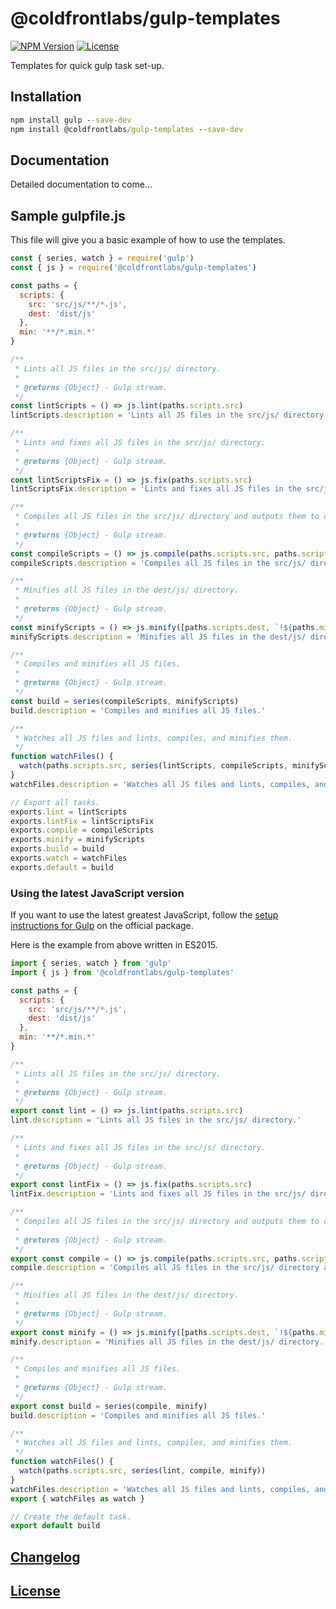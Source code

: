 # @coldfrontlabs/gulp-templates

[![NPM Version](https://img.shields.io/npm/v/@coldfrontlabs/gulp-templates.svg?style=for-the-badge)](https://www.npmjs.org/package/@coldfrontlabs/gulp-templates)
[![License](https://img.shields.io/github/license/coldfrontlabs/gulp-templates.svg?style=for-the-badge)](/LICENSE)

Templates for quick gulp task set-up.

## Installation

```cmd
npm install gulp --save-dev
npm install @coldfrontlabs/gulp-templates --save-dev
```

## Documentation

Detailed documentation to come...

## Sample gulpfile.js

This file will give you a basic example of how to use the templates.

```jsx
const { series, watch } = require('gulp')
const { js } = require('@coldfrontlabs/gulp-templates')

const paths = {
  scripts: {
    src: 'src/js/**/*.js',
    dest: 'dist/js'
  },
  min: '**/*.min.*'
}

/**
 * Lints all JS files in the src/js/ directory.
 *
 * @returns {Object} - Gulp stream.
 */
const lintScripts = () => js.lint(paths.scripts.src)
lintScripts.description = 'Lints all JS files in the src/js/ directory.'

/**
 * Lints and fixes all JS files in the src/js/ directory.
 *
 * @returns {Object} - Gulp stream.
 */
const lintScriptsFix = () => js.fix(paths.scripts.src)
lintScriptsFix.description = 'Lints and fixes all JS files in the src/js/ directory.'

/**
 * Compiles all JS files in the src/js/ directory and outputs them to dest/js/.
 *
 * @returns {Object} - Gulp stream.
 */
const compileScripts = () => js.compile(paths.scripts.src, paths.scripts.dest)
compileScripts.description = 'Compiles all JS files in the src/js/ directory and outputs them to dest/js/.'

/**
 * Minifies all JS files in the dest/js/ directory.
 *
 * @returns {Object} - Gulp stream.
 */
const minifyScripts = () => js.minify([paths.scripts.dest, `!${paths.min}`], paths.scripts.dest)
minifyScripts.description = 'Minifies all JS files in the dest/js/ directory.'

/**
 * Compiles and minifies all JS files.
 *
 * @returns {Object} - Gulp stream.
 */
const build = series(compileScripts, minifyScripts)
build.description = 'Compiles and minifies all JS files.'

/**
 * Watches all JS files and lints, compiles, and minifies them.
 */
function watchFiles() {
  watch(paths.scripts.src, series(lintScripts, compileScripts, minifyScripts))
}
watchFiles.description = 'Watches all JS files and lints, compiles, and minifies them.'

// Export all tasks.
exports.lint = lintScripts
exports.lintFix = lintScriptsFix
exports.compile = compileScripts
exports.minify = minifyScripts
exports.build = build
exports.watch = watchFiles
exports.default = build
```

### Using the latest JavaScript version

If you want to use the latest greatest JavaScript, follow the [setup instructions for Gulp](https://www.npmjs.com/package/gulp#use-latest-javascript-version-in-your-gulpfile) on the official package.

Here is the example from above written in ES2015.

```jsx
import { series, watch } from 'gulp'
import { js } from '@coldfrontlabs/gulp-templates'

const paths = {
  scripts: {
    src: 'src/js/**/*.js',
    dest: 'dist/js'
  },
  min: '**/*.min.*'
}

/**
 * Lints all JS files in the src/js/ directory.
 *
 * @returns {Object} - Gulp stream.
 */
export const lint = () => js.lint(paths.scripts.src)
lint.description = 'Lints all JS files in the src/js/ directory.'

/**
 * Lints and fixes all JS files in the src/js/ directory.
 *
 * @returns {Object} - Gulp stream.
 */
export const lintFix = () => js.fix(paths.scripts.src)
lintFix.description = 'Lints and fixes all JS files in the src/js/ directory.'

/**
 * Compiles all JS files in the src/js/ directory and outputs them to dest/js/.
 *
 * @returns {Object} - Gulp stream.
 */
export const compile = () => js.compile(paths.scripts.src, paths.scripts.dest)
compile.description = 'Compiles all JS files in the src/js/ directory and outputs them to dest/js/.'

/**
 * Minifies all JS files in the dest/js/ directory.
 *
 * @returns {Object} - Gulp stream.
 */
export const minify = () => js.minify([paths.scripts.dest, `!${paths.min}`], paths.scripts.dest)
minify.description = 'Minifies all JS files in the dest/js/ directory.'

/**
 * Compiles and minifies all JS files.
 *
 * @returns {Object} - Gulp stream.
 */
export const build = series(compile, minify)
build.description = 'Compiles and minifies all JS files.'

/**
 * Watches all JS files and lints, compiles, and minifies them.
 */
function watchFiles() {
  watch(paths.scripts.src, series(lint, compile, minify))
}
watchFiles.description = 'Watches all JS files and lints, compiles, and minifies them.'
export { watchFiles as watch }

// Create the default task.
export default build
```

## [Changelog](/CHANGELOG.md)

## [License](/LICENSE)
